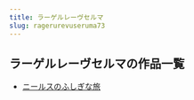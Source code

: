 ```yaml
---
title: ラーゲルレーヴセルマ
slug: ragerurevuseruma73
---
```


## ラーゲルレーヴセルマの作品一覧

- [ニールスのふしぎな旅](nirusunohushigi-c02)

